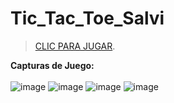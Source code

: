 # Tic_Tac_Toe_Salvi

> [CLIC PARA JUGAR](tictactoesalvi.netlify.app).

**Capturas de Juego:**<br><br>
![image](https://user-images.githubusercontent.com/91103822/198416627-391b2e8d-39f6-45f4-87cf-14400868d96c.png)
![image](https://user-images.githubusercontent.com/91103822/198416648-3458fc39-17ae-43b9-a1cf-5bf5bbf85555.png)
![image](https://user-images.githubusercontent.com/91103822/198416711-31c4bdd2-2a13-4528-8cc4-8881446055ba.png)
![image](https://user-images.githubusercontent.com/91103822/198416818-3c899bcc-8588-4efb-b8e6-083445a8d726.png)
